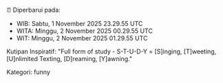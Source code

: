 ⏰ Diperbarui pada:
- WIB: Sabtu, 1 November 2025 23.29.55 UTC
- WITA: Minggu, 2 November 2025 00.29.55 UTC
- WIT: Minggu, 2 November 2025 01.29.55 UTC

Kutipan Inspiratif:
"Full form of study - S-T-U-D-Y = [S]inging, [T]weeting, [U]nlimited Texting, [D]reaming, [Y]awning."


Kategori: funny

